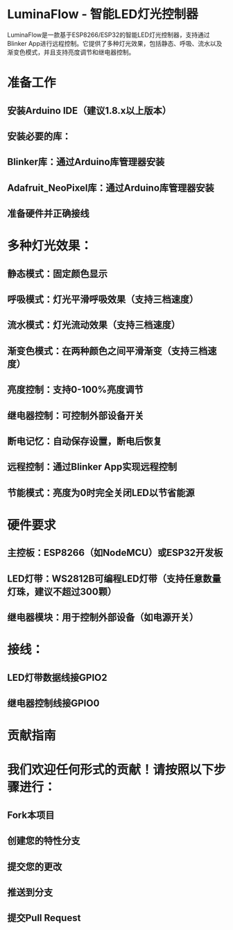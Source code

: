 # LuminaFlow - 智能LED灯光控制器
LuminaFlow是一款基于ESP8266/ESP32的智能LED灯光控制器，支持通过Blinker App进行远程控制。它提供了多种灯光效果，包括静态、呼吸、流水以及渐变色模式，并且支持亮度调节和继电器控制。
# 准备工作
## 安装Arduino IDE（建议1.8.x以上版本）
## 安装必要的库：
## Blinker库：通过Arduino库管理器安装
## Adafruit_NeoPixel库：通过Arduino库管理器安装
## 准备硬件并正确接线

# 多种灯光效果​​：
## 静态模式：固定颜色显示
## 呼吸模式：灯光平滑呼吸效果（支持三档速度）
## 流水模式：灯光流动效果（支持三档速度）
## 渐变色模式​​：在两种颜色之间平滑渐变（支持三档速度）
## 亮度控制​​：支持0-100%亮度调节
## 继电器控制​​：可控制外部设备开关
## 断电记忆​​：自动保存设置，断电后恢复
## 远程控制​​：通过Blinker App实现远程控制
## 节能模式​​：亮度为0时完全关闭LED以节省能源
# 硬件要求
## 主控板​​：ESP8266（如NodeMCU）或ESP32开发板
## LED灯带​​：WS2812B可编程LED灯带（支持任意数量灯珠，建议不超过300颗）
## 继电器模块​​：用于控制外部设备（如电源开关）
# ​​接线​​：
## LED灯带数据线接GPIO2
## 继电器控制线接GPIO0
# 贡献指南
# 我们欢迎任何形式的贡献！请按照以下步骤进行：

## Fork本项目
## 创建您的特性分支 
## 提交您的更改 
## 推送到分支 
## 提交Pull Request













